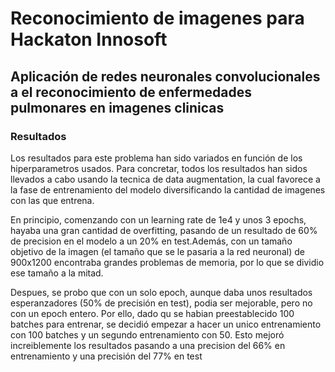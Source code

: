# Reconocimiento de imagenes para Hackaton Innosoft
## Aplicación de redes neuronales convolucionales a el reconocimiento de enfermedades pulmonares en imagenes clinicas

### Resultados

Los resultados para este problema han sido variados en función de los hiperparametros usados. Para concretar, todos los resultados han sidos llevados a cabo usando la tecnica de data augmentation, la cual favorece a la fase de entrenamiento del modelo diversificando la cantidad de imagenes con las que entrena.

En principio, comenzando con un learning rate de 1e4 y unos 3 epochs, hayaba una gran cantidad de overfitting, pasando de un resultado de 60% de precision en el modelo a un 20% en test.Además, con un tamaño objetivo de la imagen (el tamaño que se le pasaria a la red neuronal) de 900x1200 encontraba grandes problemas de memoria, por lo que se dividio ese tamaño a la mitad. 

Despues, se probo que con un solo epoch, aunque daba unos resultados esperanzadores (50% de precisión en test), podia ser mejorable, pero no con un epoch entero. Por ello, dado qu se habian preestablecido 100 batches para entrenar, se decidió empezar a hacer un unico entrenamiento con 100 batches y un segundo entrenamiento con 50. Esto mejoró increiblemente los resultados pasando a una precision del 66% en entrenamiento y una precisión del 77% en test
